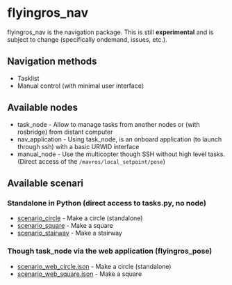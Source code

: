 flyingros_nav
=============

flyingros_nav is the navigation package. This is still **experimental** and is subject to change (specifically ondemand, issues, etc.).


Navigation methods
-------------

* Tasklist
* Manual control (with minimal user interface)

Available nodes
-------------

* task_node - Allow to manage tasks from another nodes or (with rosbridge) from distant computer
* nav_application - Using task\_node, is an onboard application (to launch through ssh) with a basic URWID interface
* manual_node - Use the multicopter though SSH without high level tasks. (Direct access of the `/mavros/local_setpoint/pose`)

Available scenari
-------------

### Standalone in Python (direct access to tasks.py, no node)

* [scenario_circle](scenari/scenari_py/scenario_circle) - Make a circle (standalone)
* [scenario_square](scenari/scenari_py/scenario_square) - Make a square
* [scenario_stairway](scenari/scenari_py/scenario_stairway) - Make a stairway

### Though task_node via the web application (flyingros\_pose) 

* [scenario_web_circle.json](scenari/scenari_web/scenario_web_circle.json) - Make a circle (standalone)
* [scenario_web_square.json](scenari/scenari_web/scenario_web_square.json) - Make a square